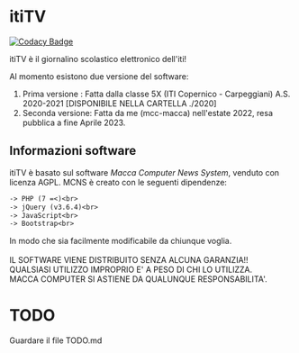 # itiTV

[![Codacy Badge](https://app.codacy.com/project/badge/Grade/4cf0f08a7a74489abe571ec345972121)](https://app.codacy.com/gh/mcc-macca/ititv/dashboard?utm_source=gh&utm_medium=referral&utm_content=&utm_campaign=Badge_grade)

itiTV è il giornalino scolastico elettronico dell'iti!

Al momento esistono due versione del software:

1. Prima versione : Fatta dalla classe 5X (ITI Copernico - Carpeggiani) A.S. 2020-2021 [DISPONIBILE NELLA CARTELLA ./2020]
2. Seconda versione: Fatta da me (mcc-macca) nell'estate 2022, resa pubblica a fine Aprile 2023.

## Informazioni software
itiTV è basato sul software *Macca Computer News System*, venduto con licenza AGPL.
MCNS è creato con le seguenti dipendenze:<br>
```txt
-> PHP (7 =<)<br>
-> jQuery (v3.6.4)<br>
-> JavaScript<br>
-> Bootstrap<br>
```

In modo che sia facilmente modificabile da chiunque voglia. <br><br>
IL SOFTWARE VIENE DISTRIBUITO SENZA ALCUNA GARANZIA!!<br>
QUALSIASI UTILIZZO IMPROPRIO E' A PESO DI CHI LO UTILIZZA.<br>
MACCA COMPUTER SI ASTIENE DA QUALUNQUE RESPONSABILITA'.<br>

# TODO
Guardare il file TODO.md
